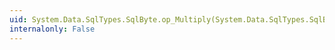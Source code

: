 ```yaml
---
uid: System.Data.SqlTypes.SqlByte.op_Multiply(System.Data.SqlTypes.SqlByte,System.Data.SqlTypes.SqlByte)
internalonly: False
---
```

